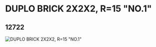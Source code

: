# DUPLO BRICK 2X2X2, R=15 "NO.1"
## 12722
![DUPLO BRICK 2X2X2, R=15 "NO.1"](https://lc-www-live-s.legocdn.com/media/bricks/5/2/6021041.jpg)